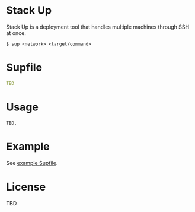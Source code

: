 Stack Up
========

Stack Up is a deployment tool that handles multiple machines through SSH at once.

    $ sup <network> <target/command>

# Supfile

```yaml
TBD
```

# Usage

    TBD.

# Example
See [example Supfile](./Supfile).

# License
TBD
